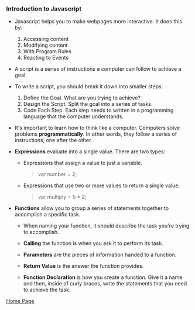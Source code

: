 ### Introduction to Javascript

- Javascript helps you to make webpages more interactive.  It does this by:

  1. Accessing content
  2. Modifying content
  3. With Program Rules
  4. Reacting to Events

- A script is a series of instructions a computer can follow to achieve a goal. 

- To write a script, you should break it down into smaller steps:

  1. Define the Goal.  What are you trying to achieve?
  2. Design the Script. Split the goal into a series of tasks.
  3. Code Each Step. Each step needs to written in a programming language that the computer understands.

- It's important to learn how to think like a computer. Computers solve problems **programmatically**.  In other words, they follow a series of instructions, one after the other.

- **Expressions** evaluate into a single value. There are two types:

  - Expressions that assign a value to just a variable.
    >var number = 2;

  - Expressions that use two or more values to return a single value.
    >var multiply = 5 * 2;

- **Functions** allow you to group a series of statements together to accomplish a specific task.

  - When naming your function, it should describe the task you're trying to accomplish.

  - **Calling** the function is when you ask it to perform its task.

  - **Parameters** are the pieces of information handed to a function.

  - **Return Value** is the answer the function provides.

  - **Function Declaration** is how you create a function.  Give it a name and then, inside of curly braces, write the statements that you need to achieve the task.

    





[Home Page](https://slakeyj.github.io/)